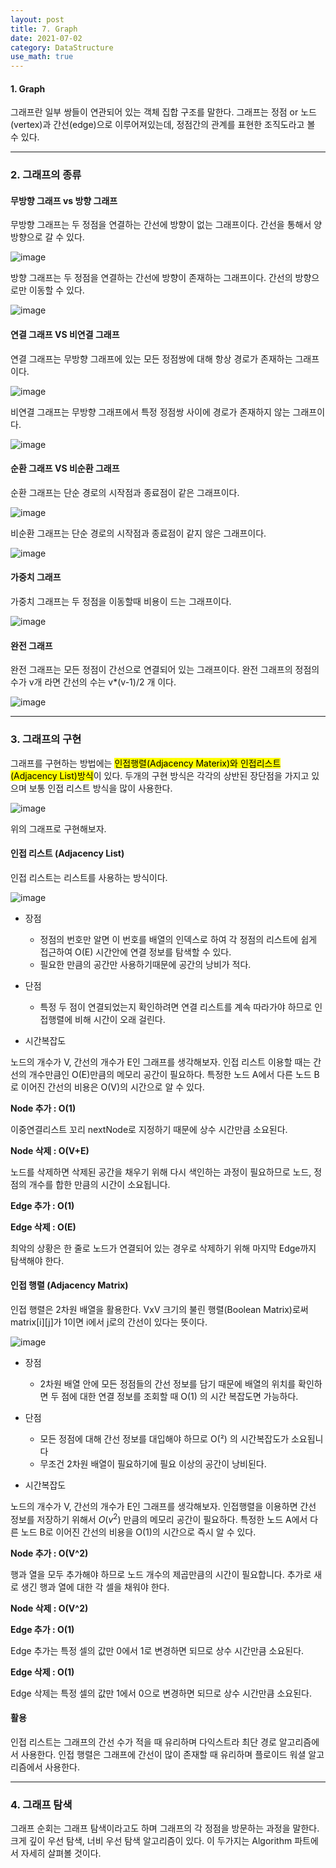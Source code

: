 ```yaml
---
layout: post
title: 7. Graph
date: 2021-07-02
category: DataStructure
use_math: true
---
```


#### 1. Graph

그래프란 일부 쌍들이 연관되어 있는 객체 집합 구조를 말한다. 그래프는 정점 or 노드(vertex)과 간선(edge)으로 이루어져있는데, 정점간의 관계를 표현한 조직도라고 볼 수 있다.

---

### 2. 그래프의 종류

#### 무방향 그래프 vs 방향 그래프

무방향 그래프는 두 정점을 연결하는 간선에 방향이 없는 그래프이다. 간선을 통해서 양 방향으로 갈 수 있다.

![image](https://user-images.githubusercontent.com/61526722/123924732-35d70200-d9c5-11eb-8cea-7052d9f1ada7.png)


방향 그래프는 두 정점을 연결하는 간선에 방향이 존재하는 그래프이다. 간선의 방향으로만 이동할 수 있다. 

![image](https://user-images.githubusercontent.com/61526722/123924757-3b344c80-d9c5-11eb-9528-6e757da537bb.png)


#### 연결 그래프 VS 비연결 그래프

연결 그래프는 무방향 그래프에 있는 모든 정점쌍에 대해 항상 경로가 존재하는 그래프이다.

![image](https://user-images.githubusercontent.com/61526722/123924800-45eee180-d9c5-11eb-9502-208a8f610ca7.png)


비연결 그래프는 무방향 그래프에서 특정 정점쌍 사이에 경로가 존재하지 않는 그래프이다.

![image](https://user-images.githubusercontent.com/61526722/123924786-41c2c400-d9c5-11eb-9c7e-cf0c7618a98a.png)


#### 순환 그래프 VS 비순환 그래프

순환 그래프는 단순 경로의 시작점과 종료점이 같은 그래프이다.

![image](https://user-images.githubusercontent.com/61526722/123924870-543cfd80-d9c5-11eb-9f44-4f78589a122e.png)


비순환 그래프는 단순 경로의 시작점과 종료점이 같지 않은 그래프이다.

![image](https://user-images.githubusercontent.com/61526722/123924885-57d08480-d9c5-11eb-91b1-72d248ff5750.png)


#### 가중치 그래프

가중치 그래프는 두 정점을 이동할때 비용이 드는 그래프이다.

![image](https://user-images.githubusercontent.com/61526722/123924856-50a97680-d9c5-11eb-8293-b0f36c44f994.png)


#### 완전 그래프

완전 그래프는 모든 정점이 간선으로 연결되어 있는 그래프이다. 완전 그래프의 정점의 수가 v개 라면 간선의 수는 v*(v-1)/2 개 이다.

![image](https://user-images.githubusercontent.com/61526722/123924837-4c7d5900-d9c5-11eb-858e-9b0b6e9b78d9.png)

---

### 3. 그래프의 구현 

그래프를 구현하는 방법에는 <mark>인접행렬(Adjacency Materix)와 인접리스트(Adjacency List)방식</mark>이 있다. 두개의 구현 방식은 각각의 상반된 장단점을 가지고 있으며 보통 인접 리스트 방식을 많이 사용한다.

![image](https://user-images.githubusercontent.com/61526722/123925586-05439800-d9c6-11eb-8ad2-1a83ee828b64.png)

위의 그래프로 구현해보자.

#### 인접 리스트 (Adjacency List)

인접 리스트는 리스트를 사용하는 방식이다. 

![image](https://user-images.githubusercontent.com/61526722/123928025-6b311f00-d9c8-11eb-8da0-b7454abc7cf3.png)

- 장점
  - 정점의 번호만 알면 이 번호를 배열의 인덱스로 하여 각 정점의 리스트에 쉽게 접근하여 O(E) 시간안에 연결 정보를 탐색할 수 있다.
  - 필요한 만큼의 공간만 사용하기때문에 공간의 낭비가 적다.

- 단점
  - 특정 두 점이 연결되었는지 확인하려면 연결 리스트를 계속 따라가야 하므로 인접행렬에 비해 시간이 오래 걸린다. 

- 시간복잡도 

노드의 개수가 V, 간선의 개수가 E인 그래프를 생각해보자. 인접 리스트 이용할 때는 간선의 개수만큼인 O(E)만큼의 메모리 공간이 필요하다. 특정한 노드 A에서 다른 노드 B로 이어진 간선의 비용은 O(V)의 시간으로 알 수 있다. 

**Node 추가 : O(1)**

이중연결리스트 꼬리 nextNode로 지정하기 때문에 상수 시간만큼 소요된다.

**Node 삭제 : O(V+E)**

노드를 삭제하면 삭제된 공간을 채우기 위해 다시 색인하는 과정이 필요하므로 노드, 정점의 개수를 합한 만큼의 시간이 소요됩니다.

**Edge 추가 : O(1)**

**Edge 삭제 : O(E)**

최악의 상황은 한 줄로 노드가 연결되어 있는 경우로 삭제하기 위해 마지막 Edge까지 탐색해야 한다.

#### 인접 행렬 (Adjacency Matrix)

인접 행렬은 2차원 배열을 활용한다. VxV 크기의 불린 행렬(Boolean Matrix)로써 matrix[i][j]가 1이면 i에서 j로의 간선이 있다는 뜻이다.

![image](https://user-images.githubusercontent.com/61526722/123928029-6c624c00-d9c8-11eb-8bf3-605351800dac.png)

- 장점
  - 2차원 배열 안에 모든 정점들의 간선 정보를 담기 때문에 배열의 위치를 확인하면 두 점에 대한 연결 정보를 조회할 때 O(1) 의 시간 복잡도면 가능하다. 

- 단점
  - 모든 정점에 대해 간선 정보를 대입해야 하므로 O(²) 의 시간복잡도가 소요됩니다
  - 무조건 2차원 배열이 필요하기에 필요 이상의 공간이 낭비된다.

- 시간복잡도 

노드의 개수가 V, 간선의 개수가 E인 그래프를 생각해보자. 인접행렬을 이용하면 간선 정보를 저장하기 위해서 $O(v^{2})$ 만큼의 메모리 공간이 필요하다. 특정한 노드 A에서 다른 노드 B로 이어진 간선의 비용을 O(1)의 시간으로 즉시 알 수 있다. 

**Node 추가 : O(V^2)**

행과 열을 모두 추가해야 하므로 노드 개수의 제곱만큼의 시간이 필요합니다. 추가로 새로 생긴 행과 열에 대한 각 셀을 채워야 한다.

**Node 삭제 : O(V^2)**


**Edge 추가 : O(1)**

Edge 추가는 특정 셀의 값만 0에서 1로 변경하면 되므로 상수 시간만큼 소요된다.

**Edge 삭제 : O(1)**

Edge 삭제는 특정 셀의 값만 1에서 0으로 변경하면 되므로 상수 시간만큼 소요된다.


#### 활용

인접 리스트는 그래프의 간선 수가 적을 때 유리하며 다익스트라 최단 경로 알고리즘에서 사용한다. 인접 행렬은 그래프에 간선이 많이 존재할 때 유리하며 플로이드 워셜 알고리즘에서 사용한다.

---

### 4. 그래프 탐색

그래프 순회는 그래프 탐색이라고도 하며 그래프의 각 정점을 방문하는 과정을 말한다. 크게 깊이 우선 탐색, 너비 우선 탐색 알고리즘이 있다. 이 두가지는 Algorithm 파트에서 자세히 살펴볼 것이다. 


